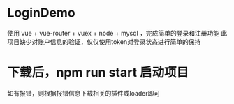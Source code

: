 # LoginDemo
使用 vue + vue-router + vuex + node + mysql ，完成简单的登录和注册功能
此项目缺少对账户信息的验证，仅仅使用token对登录状态进行简单的保持

# 下载后，npm run start 启动项目
如有报错，则根据报错信息下载相关的插件或loader即可
